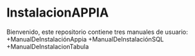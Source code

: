 # InstalacionAPPIA
Bienvenido, este repositorio contiene tres manuales de usuario: +ManualDeInstalaciónAppia +ManualDeInstalaciónSQL +ManualDeInstalacionTabula

